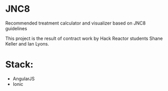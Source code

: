 JNC8
==========

Recommended treatment calculator and visualizer based on JNC8 guidelines

This project is the result of contract work by Hack Reactor students
Shane Keller and Ian Lyons. 

Stack:
==========
- AngularJS
- Ionic
